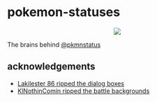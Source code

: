 # pokemon-statuses

<center><img src='http://i.imgur.com/KaBI6VL.png'/></center>

The brains behind <a href='https://twitter.com/pkmnstatus'>@pkmnstatus</a>

## acknowledgements

- <a href='https://www.spriters-resource.com/ds_dsi/pokemondiamondpearl/sheet/6962/'>Lakilester 86 ripped the dialog boxes</a>
- <a href='https://www.spriters-resource.com/ds_dsi/pokemondiamondpearl/sheet/20102/'>KlNothinComin ripped the battle backgrounds</a>
